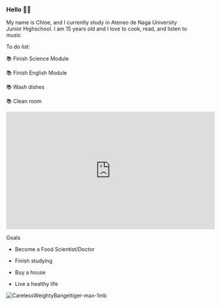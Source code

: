 ### Hello 👋🏻

My name is Chloe, and I currently  study in Ateneo de Naga University Junior Highschool. I am 15 years old and I love to cook, read, and listen to music

To do list:

📚 Finish Science Module

📚 Finish English Module

📚 Wash dishes

📚 Clean room

<iframe width="560" height="315" src="https://www.youtube.com/watch?v=mNOPS61i8Fo" title="YouTube video player" frameborder="0" allow="accelerometer; autoplay; clipboard-write; encrypted-media; gyroscope; picture-in-picture" allowfullscreen></iframe>


Goals

- Become a Food Scientist/Doctor

- Finish studying

- Buy a house

- Live a healthy life






![CarelessWeightyBangeltiger-max-1mb](https://user-images.githubusercontent.com/99799259/156503344-f9126b06-fcc5-4a10-9a44-1e6d5b4c2874.gif)
